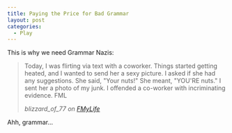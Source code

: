 ```yaml
---
title: Paying the Price for Bad Grammar
layout: post
categories:
  - Play
---
```

This is why we need Grammar Nazis:

> Today, I was flirting via text with a coworker. Things started getting heated, and I wanted to send her a sexy picture. I asked if she had any suggestions. She said, "Your nuts!" She meant, "YOU'RE nuts." I sent her a photo of my junk. I offended a co-worker with incriminating evidence. FML
> 
> <p class="cite">
>   <cite>blizzard_of_77 on <a href="http://www.fmylife.com/sex/869850">FMyLife</a></cite>
> </p>

Ahh, grammar...